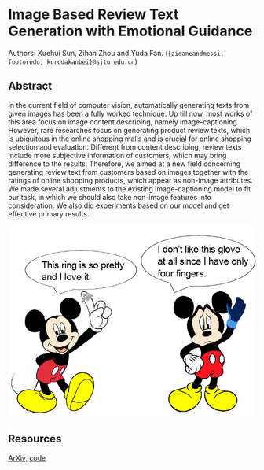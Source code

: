 # Image Based Review Text Generation with Emotional Guidance

Authors: Xuehui Sun, Zihan Zhou and Yuda Fan. (`{zidaneandmessi, footoredo, kurodakanbei}@sjtu.edu.cn`)

## Abstract 

In the current field of computer vision, automatically generating texts from given images has been a fully worked technique. Up till now, most works of this area focus on image content describing, namely image-captioning. However, rare researches focus on generating product review texts, which is ubiquitous in the online shopping malls and is crucial for online shopping selection and evaluation. Different from content describing, review texts include more subjective information of customers, which may bring difference to the results. Therefore, we aimed at a new field concerning generating review text from customers based on images together with the ratings of online shopping products, which appear as non-image attributes. We made several adjustments to the existing image-captioning model to fit our task, in which we should also take non-image features into consideration. We also did experiments based on our model and get effective primary results.

![Reviews with different emotions](review.png)

## Resources

[ArXiv](https://arxiv.org/abs/1901.04140), [code](https://github.com/zidaneandmessi/Image-Based-Review-Text-Generation-with-Emotional-Guidance)
